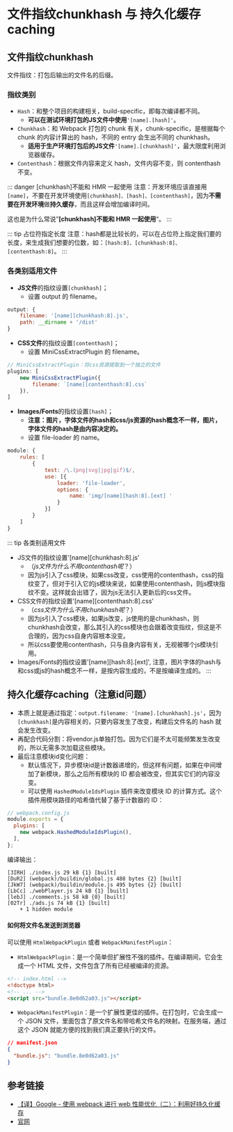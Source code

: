 # 文件指纹chunkhash 与 持久化缓存caching

## 文件指纹chunkhash
文件指纹：打包后输出的文件名的后缀。

### 指纹类别
- `Hash`：和整个项目的构建相关，build-specific，即每次编译都不同。
    - **可以在测试环境打包的JS文件中使用**`'[name].[hash]'`。
- `Chunkhash`：和 Webpack 打包的 chunk 有关，chunk-specific，是根据每个 chunk 的内容计算出的 hash，不同的 entry 会生出不同的 chunkhash。
    - **适用于生产环境打包后的JS文件**`'[name].[chunkhash]'`，最大限度利用浏览器缓存。
- `Contenthash`：根据文件内容来定义 hash，文件内容不变，则 contenthash 不变。

::: danger [chunkhash]不能和 HMR 一起使用
注意：开发环境应该直接用`[name]`，不要在开发环境使用`[chunkhash]、[hash]、[contenthash]`，因为**不需要在开发环境**做**持久缓存**，而且这样会增加编译时间。

这也是为什么常说”**[chunkhash]不能和 HMR 一起使用**“。
:::

::: tip 占位符指定长度
注意：hash都是比较长的，可以在占位符上指定我们要的长度，来生成我们想要的位数，如：`[hash:8]、[chunkhash:8]、[contenthash:8]`。
:::
### 各类别适用文件

- **JS文件**的指纹设置`[chunkhash]`；
    - 设置 output 的 filename。
```js
output: {
    filename: '[name][chunkhash:8].js',
    path: __dirname + '/dist'
}
```
- **CSS文件**的指纹设置`[contenthash]`；
    - 设置 MiniCssExtractPlugin 的 filename。
```js
// MiniCssExtractPlugin：将css资源提取到一个独立的文件
plugins: [
    new MiniCssExtractPlugin({
        filename: `[name][contenthash:8].css`
    }),
]
```
- **Images/Fonts**的指纹设置`[hash]`；
    - **注意：图片，字体文件的hash和css/js资源的hash概念不一样，图片，字体文件的hash是由内容决定的。**
    - 设置 file-loader 的 name。
```js
module: {
    rules: [
        {
            test: /\.(png|svg|jpg|gif)$/,
            use: [{
                loader: 'file-loader',
                options: {
                    name: 'img/[name][hash:8].[ext] '
                }
            }]
        }
    ]
}
```

::: tip 各类别适用文件
- JS文件的指纹设置'[name][chunkhash:8].js'
    - （*js文件为什么不用contenthash呢*？）
    - 因为js引入了css模块，如果css改变，css使用的contenthash，css的指纹变了，但对于引入它的js模块来说，如果使用contenthash，则js模块指纹不变。这样就会出错了，因为js无法引入更新后的css文件。
- CSS文件的指纹设置'[name][contenthash:8].css'
    - （*css文件为什么不用chunkhash呢*？）
    - 因为js引入了css模块，如果js改变，js使用的是chunkhash，则chunkhash会改变，那么其引入的css模块也会跟着改变指纹，但这是不合理的，因为css自身内容根本没变。
    - 所以css要使用contenthash，只与自身内容有关，无视被哪个js模块引用。
- Images/Fonts的指纹设置'[name][hash:8].[ext]', 注意，图片字体的hash与和css或js的hash概念不一样，是按内容生成的，不是按编译生成的。
:::
## 持久化缓存caching（注意id问题）

- 本质上就是通过指定：`output.filename: '[name].[chunkhash].js'`，因为`[chunkhash]`是内容相关的，只要内容发生了改变，构建后文件名的 hash 就会发生改变。
- 再配合代码分割：将vendor.js单独打包。因为它们是不太可能频繁发生改变的，所以无需多次加载这些模块。
- 最后注意模块id变化问题：
    - 默认情况下，异步模块id是计数器递增的，但这样有问题，如果在中间增加了新模块，那么之后所有模块的 ID 都会被改变，但其实它们的内容没变。
    - 可以使用 `HashedModuleIdsPlugin` 插件来改变模块 ID 的计算方式。这个插件用模块路径的哈希值代替了基于计数器的 ID：
```js
// webpack.config.js
module.exports = {
  plugins: [
    new webpack.HashedModuleIdsPlugin(),
  ],
};
```
编译输出：
```
[3IRH] ./index.js 29 kB {1} [built]
[DuR2] (webpack)/buildin/global.js 488 bytes {2} [built]
[JkW7] (webpack)/buildin/module.js 495 bytes {2} [built]
[LbCc] ./webPlayer.js 24 kB {1} [built]
[lebJ] ./comments.js 58 kB {0} [built]
[02Tr] ./ads.js 74 kB {1} [built]
    + 1 hidden module
```

#### 如何将文件名发送到浏览器

可以使用 `HtmlWebpackPlugin` 或者 `WebpackManifestPlugin`：
- `HtmlWebpackPlugin`：是一个简单但扩展性不强的插件。在编译期间，它会生成一个 HTML 文件，文件包含了所有已经被编译的资源。
```html
<!-- index.html -->
<!doctype html>
<!-- ... -->
<script src="bundle.8e0d62a03.js"></script>
```
- `WebpackManifestPlugin`：是一个扩展性更佳的插件。在打包时，它会生成一个 JSON 文件，里面包含了原文件名和带哈希文件名的映射。在服务端，通过这个 JSON 就能方便的找到我们真正要执行的文件。
```json
// manifest.json
{
  "bundle.js": "bundle.8e0d62a03.js"
}
```

## 参考链接

- [【译】Google - 使用 webpack 进行 web 性能优化（二）：利用好持久化缓存](https://juejin.im/post/5b9b0fdfe51d450e7210892d#heading-16)
- [官网](https://doc.webpack-china.org/concepts)
